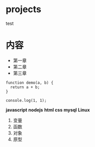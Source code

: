 # projects
test
# 内容
- 第一章
- 第二章
- 第三章
```
function demo(a, b) {
  return a + b;
}

console.log(1, 1);
```

**javascript**
**nodejs**
**html css**
**mysql**
**Linux**

1. 变量
2. 函数
3. 对象
4. 原型
